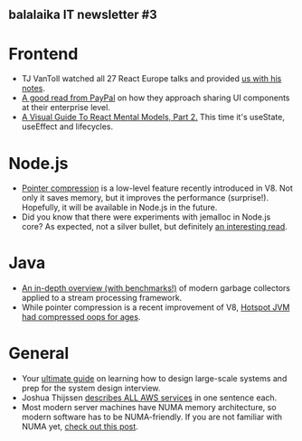 ## balalaika IT newsletter #3

# Frontend
- TJ VanToll watched all 27 React Europe talks and provided [us with his notes](https://www.telerik.com/blogs/i-watched-all-27-react-europe-talks-so-you-dont-have-to). 
- [A good read from PayPal](https://medium.com/paypal-engineering/reusing-ui-components-at-enterprise-level-a7df1ea1f8dd) on how they approach sharing UI components at their enterprise level.
- [A Visual Guide To React Mental Models, Part 2.](https://obedparla.com/code/a-visual-guide-to-react-mental-models-part-2-use-state-use-effect-and-lifecycles/) This time it's useState, useEffect and lifecycles.

# Node.js
- [Pointer compression](https://v8.dev/blog/pointer-compression) is a low-level feature recently introduced in V8. Not only it saves memory, but it improves the performance (surprise!). Hopefully, it will be available in Node.js in the future.
- Did you know that there were experiments with jemalloc in Node.js core? As expected, not a silver bullet, but definitely [an interesting read](https://github.com/nodejs/node/issues/21973).

# Java
- [An in-depth overview (with benchmarks!)](https://jet-start.sh/blog/2020/06/09/jdk-gc-benchmarks-part1) of modern garbage collectors applied to a stream processing framework.
- While pointer compression is a recent improvement of V8, [Hotspot JVM had compressed oops for ages](https://wiki.openjdk.java.net/display/HotSpot/CompressedOops).

# General
- Your [ultimate guide](https://github.com/donnemartin/system-design-primer) on learning how to design large-scale systems and prep for the system design interview.
- Joshua Thijssen [describes ALL AWS services](https://adayinthelifeof.nl/2020/05/20/aws.html)  in one sentence each.
- Most modern server machines have NUMA memory architecture, so modern software has to be NUMA-friendly. If you are not familiar with NUMA yet, [check out this post](https://frankdenneman.nl/2016/07/07/numa-deep-dive-part-1-uma-numa/).